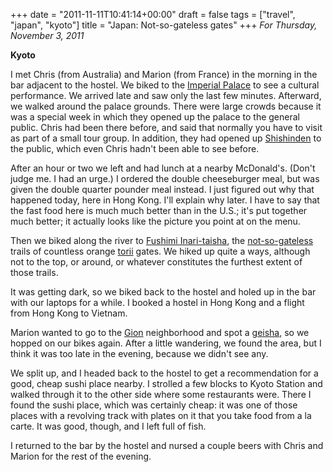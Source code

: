 +++
date = "2011-11-11T10:41:14+00:00"
draft = false
tags = ["travel", "japan", "kyoto"]
title = "Japan: Not-so-gateless gates"
+++
*For Thursday, November 3, 2011*

**Kyoto**

I met Chris (from Australia) and Marion (from France) in the morning in the bar adjacent to the hostel. We biked to the [Imperial Palace](http://www.google.com/search?client=safari&rls=en&q=kyoto+imperial+palace&oe=UTF-8&um=1&ie=UTF-8&hl=en&tbm=isch&source=og&sa=N&tab=wi&biw=1366&bih=690&sei=nva8Tu7VO-2YiAevraGQBQ) to see a cultural performance. We arrived late and saw only the last few minutes. Afterward, we walked around the palace grounds. There were large crowds because it was a special week in which they opened up the palace to the general public. Chris had been there before, and said that normally you have to visit as part of a small tour group. In addition, they had opened up [Shishinden](http://www.google.com/search?client=safari&rls=en&q=Shishinden&oe=UTF-8&um=1&ie=UTF-8&hl=en&tbm=isch&source=og&sa=N&tab=wi&biw=1366&bih=690&sei=LPe8Tp2IIuOsiAeOmJ34BA) to the public, which even Chris hadn't been able to see before.

After an hour or two we left and had lunch at a nearby McDonald's. (Don't judge me. I had an urge.) I ordered the double cheeseburger meal, but was given the double quarter pounder meal instead. I just figured out why that happened today, here in Hong Kong. I'll explain why later. I have to say that the fast food here is much much better than in the U.S.; it's put together much better; it actually looks like the picture you point at on the menu.

Then we biked along the river to [Fushimi Inari-taisha](http://www.google.com/search?hl=en&client=safari&rls=en&q=fushimi+inari&gs_sm=e&gs_upl=5543l10002l0l11220l17l10l0l0l0l0l0l0ll0l0&bav=on.2,or.r_gc.r_pw.,cf.osb&biw=1366&bih=690&um=1&ie=UTF-8&tbm=isch&source=og&sa=N&tab=wi), the [not-so-gateless](http://www.google.com/url?sa=t&rct=j&q=gateless%20gate&source=web&cd=3&ved=0CC4QFjAC&url=http%3A%2F%2Fen.wikipedia.org%2Fwiki%2FThe_Gateless_Gate&ei=RPm8TqvxIPGUiAfcuuieBQ&usg=AFQjCNF7paEhS-McR7I3vO6sc2w3QlHD-g&sig2=J2Conh0abAZ4PVTor6Xcjg) trails of countless orange [torii](http://www.google.com/search?client=safari&rls=en&q=torii&oe=UTF-8&um=1&ie=UTF-8&hl=en&tbm=isch&source=og&sa=N&tab=wi&biw=1366&bih=690&sei=dvm8TvTdBI6ciAe4_I2MBQ) gates. We hiked up quite a ways, although not to the top, or around, or whatever constitutes the furthest extent of those trails.

It was getting dark, so we biked back to the hostel and holed up in the bar with our laptops for a while. I booked a hostel in Hong Kong and a flight from Hong Kong to Vietnam.

Marion wanted to go to the [Gion](http://www.google.com/search?client=safari&rls=en&q=gion&oe=UTF-8&um=1&ie=UTF-8&hl=en&tbm=isch&source=og&sa=N&tab=wi&biw=1366&bih=690&sei=UPq8TtKlI-mfiAeY3sjzBA) neighborhood and spot a [geisha](http://www.google.com/search?client=safari&rls=en&q=geisha&oe=UTF-8&um=1&ie=UTF-8&hl=en&tbm=isch&source=og&sa=N&tab=wi&biw=1366&bih=690&sei=gPq8TtaiOa2aiQf2y-GBBQ), so we hopped on our bikes again. After a little wandering, we found the area, but I think it was too late in the evening, because we didn't see any.

We split up, and I headed back to the hostel to get a recommendation for a good, cheap sushi place nearby. I strolled a few blocks to Kyoto Station and walked through it to the other side where some restaurants were. There I found the sushi place, which was certainly cheap: it was one of those places with a revolving track with plates on it that you take food from a la carte. It was good, though, and I left full of fish.

I returned to the bar by the hostel and nursed a couple beers with Chris and Marion for the rest of the evening.